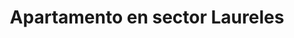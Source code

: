 ---
title: Apartamento en sector Laureles
description: Se renta acogedor apartamento amoblado en sector Laureles con un área de 70 m2, estrato 5, cerca al éxito. 2 habitación con camas dobles, con baño en habitación principal y baño social, cocina totalmente amoblada, WIFI, televisión Smart TV. Con balcon.
address: Carrera 83, calle 33E
area: 70
stratum: 5
bedrooms: 4
beds: 2
bathrooms: 2
kitchen: 1
kitchenFurnished: true
wifi: true
tv: true
tvType: Smart TV
propertyImages:
- image: ../src/assets/images/drawing-room.jpg
  altText: Habitación con 1 cama
- image: ../src/assets/images/kitchen.jpg
  altText: Habitación con 2 camas
featured: true
featuredImage: ../src/assets/images/apartamento-2-sala.jpg
featuredImageAltText: Habitación con 1 cama
slug: apto-sector-laureles-carrera-83-calle-33e
---
